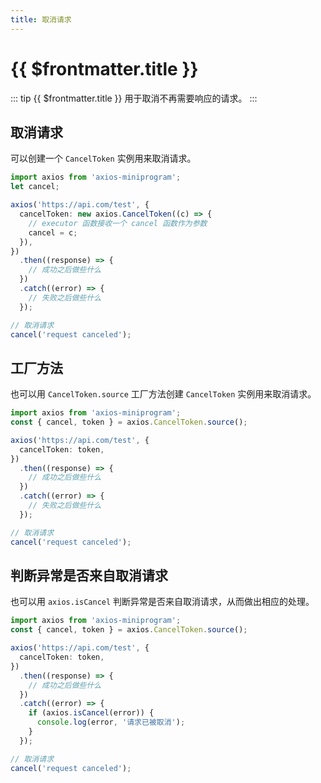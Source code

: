 ```yaml
---
title: 取消请求
---
```


# {{ $frontmatter.title }}

::: tip {{ $frontmatter.title }}
用于取消不再需要响应的请求。
:::

## 取消请求

可以创建一个 `CancelToken` 实例用来取消请求。

```ts
import axios from 'axios-miniprogram';
let cancel;

axios('https://api.com/test', {
  cancelToken: new axios.CancelToken((c) => {
    // executor 函数接收一个 cancel 函数作为参数
    cancel = c;
  }),
})
  .then((response) => {
    // 成功之后做些什么
  })
  .catch((error) => {
    // 失败之后做些什么
  });

// 取消请求
cancel('request canceled');
```

## 工厂方法

也可以用 `CancelToken.source` 工厂方法创建 `CancelToken` 实例用来取消请求。

```ts
import axios from 'axios-miniprogram';
const { cancel, token } = axios.CancelToken.source();

axios('https://api.com/test', {
  cancelToken: token,
})
  .then((response) => {
    // 成功之后做些什么
  })
  .catch((error) => {
    // 失败之后做些什么
  });

// 取消请求
cancel('request canceled');
```

## 判断异常是否来自取消请求

也可以用 `axios.isCancel` 判断异常是否来自取消请求，从而做出相应的处理。

```ts
import axios from 'axios-miniprogram';
const { cancel, token } = axios.CancelToken.source();

axios('https://api.com/test', {
  cancelToken: token,
})
  .then((response) => {
    // 成功之后做些什么
  })
  .catch((error) => {
    if (axios.isCancel(error)) {
      console.log(error, '请求已被取消');
    }
  });

// 取消请求
cancel('request canceled');
```

